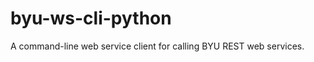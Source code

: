 byu-ws-cli-python
=================

A command-line web service client for calling BYU REST web services.
